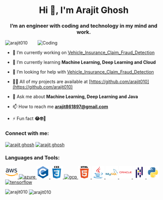 <h1 align="center">Hi 👋, I'm Arajit Ghosh</h1>
<h3 align="center">I’m an engineer with coding and technology in my mind and work.</h3>
<img align="right" alt="Coding" width="400" src="https://www.google.com/url?sa=i&url=https%3A%2F%2Fgithub.com%2Frudrabarad%2FGifs&psig=AOvVaw2BwX-ZSjukBcV7wX4_wMdd&ust=1690610231081000&source=images&cd=vfe&opi=89978449&ved=0CBEQjRxqFwoTCOCO0YPcsIADFQAAAAAdAAAAABAJ">

<p align="left"> <img src="https://komarev.com/ghpvc/?username=arajit010&label=Profile%20views&color=0e75b6&style=flat" alt="arajit010" /> </p>

- 🔭 I’m currently working on [Vehicle_Insurance_Claim_Fraud_Detection](Vehicle_Insurance_Claim_Fraud_Detection)

- 🌱 I’m currently learning **Machine Learning, Deep Learning and Cloud**

- 🤝 I’m looking for help with [Vehicle_Insurance_Claim_Fraud_Detection](Vehicle_Insurance_Claim_Fraud_Detection)

- 👨‍💻 All of my projects are available at [https://github.com/arajit010](https://github.com/arajit010)

- 💬 Ask me about **Machine Learning, Deep Learning and Java**

- 📫 How to reach me **arajit861897@gmail.com**

- ⚡ Fun fact **😂🤓🤣**

<h3 align="left">Connect with me:</h3>
<p align="left">
<a href="https://linkedin.com/in/arajit ghosh" target="blank"><img align="center" src="https://raw.githubusercontent.com/rahuldkjain/github-profile-readme-generator/master/src/images/icons/Social/linked-in-alt.svg" alt="arajit ghosh" height="30" width="40" /></a>
<a href="https://www.leetcode.com/arajit ghosh" target="blank"><img align="center" src="https://raw.githubusercontent.com/rahuldkjain/github-profile-readme-generator/master/src/images/icons/Social/leet-code.svg" alt="arajit ghosh" height="30" width="40" /></a>
</p>

<h3 align="left">Languages and Tools:</h3>
<p align="left"> <a href="https://aws.amazon.com" target="_blank" rel="noreferrer"> <img src="https://raw.githubusercontent.com/devicons/devicon/master/icons/amazonwebservices/amazonwebservices-original-wordmark.svg" alt="aws" width="40" height="40"/> </a> <a href="https://azure.microsoft.com/en-in/" target="_blank" rel="noreferrer"> <img src="https://www.vectorlogo.zone/logos/microsoft_azure/microsoft_azure-icon.svg" alt="azure" width="40" height="40"/> </a> <a href="https://www.cprogramming.com/" target="_blank" rel="noreferrer"> <img src="https://raw.githubusercontent.com/devicons/devicon/master/icons/c/c-original.svg" alt="c" width="40" height="40"/> </a> <a href="https://www.w3schools.com/css/" target="_blank" rel="noreferrer"> <img src="https://raw.githubusercontent.com/devicons/devicon/master/icons/css3/css3-original-wordmark.svg" alt="css3" width="40" height="40"/> </a> <a href="https://cloud.google.com" target="_blank" rel="noreferrer"> <img src="https://www.vectorlogo.zone/logos/google_cloud/google_cloud-icon.svg" alt="gcp" width="40" height="40"/> </a> <a href="https://www.w3.org/html/" target="_blank" rel="noreferrer"> <img src="https://raw.githubusercontent.com/devicons/devicon/master/icons/html5/html5-original-wordmark.svg" alt="html5" width="40" height="40"/> </a> <a href="https://www.java.com" target="_blank" rel="noreferrer"> <img src="https://raw.githubusercontent.com/devicons/devicon/master/icons/java/java-original.svg" alt="java" width="40" height="40"/> </a> <a href="https://www.mysql.com/" target="_blank" rel="noreferrer"> <img src="https://raw.githubusercontent.com/devicons/devicon/master/icons/mysql/mysql-original-wordmark.svg" alt="mysql" width="40" height="40"/> </a> <a href="https://www.oracle.com/" target="_blank" rel="noreferrer"> <img src="https://raw.githubusercontent.com/devicons/devicon/master/icons/oracle/oracle-original.svg" alt="oracle" width="40" height="40"/> </a> <a href="https://pandas.pydata.org/" target="_blank" rel="noreferrer"> <img src="https://raw.githubusercontent.com/devicons/devicon/2ae2a900d2f041da66e950e4d48052658d850630/icons/pandas/pandas-original.svg" alt="pandas" width="40" height="40"/> </a> <a href="https://www.python.org" target="_blank" rel="noreferrer"> <img src="https://raw.githubusercontent.com/devicons/devicon/master/icons/python/python-original.svg" alt="python" width="40" height="40"/> </a> <a href="https://www.tensorflow.org" target="_blank" rel="noreferrer"> <img src="https://www.vectorlogo.zone/logos/tensorflow/tensorflow-icon.svg" alt="tensorflow" width="40" height="40"/> </a> </p>

<p><img align="left" src="https://github-readme-stats.vercel.app/api/top-langs?username=arajit010&show_icons=true&locale=en&layout=compact" alt="arajit010" /></p>

<p>&nbsp;<img align="center" src="https://github-readme-stats.vercel.app/api?username=arajit010&show_icons=true&locale=en" alt="arajit010" /></p>
